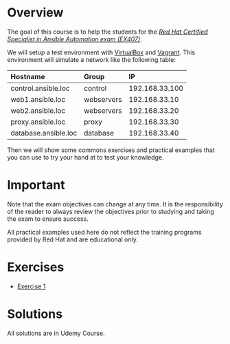 # Overview

The goal of this course is to help the students for the _[Red Hat Certified Specialist in Ansible Automation exam (EX407)](https://www.redhat.com/en/services/training/ex407-red-hat-certified-specialist-in-ansible-automation-exam)_.

We will setup a test environment with [VirtualBox](https://www.virtualbox.org/) and [Vagrant](https://www.vagrantup.com/). This environment will simulate a  network like the following table:

| Hostname | Group | IP |
|:---------|:------|:---|
| control.ansible.loc | control | 192.168.33.100 |
| web1.ansible.loc | webservers | 192.168.33.10 |
| web2.ansible.loc | webservers | 192.168.33.20 |
| proxy.ansible.loc | proxy | 192.168.33.30 |
| database.ansible.loc | database | 192.168.33.40 |

Then we will show some commons exercises and practical examples that you can use to try your hand at to test your knowledge.


# Important

Note that the exam objectives can change at any time. It is the responsibility of the reader to always review the objectives prior to studying and taking the exam to ensure success.

All practical examples used here do not reflect the training programs provided by Red Hat and are educational only.


# Exercises

 - [Exercise 1](./Exercise_1.md)


# Solutions

All solutions are in Udemy Course.